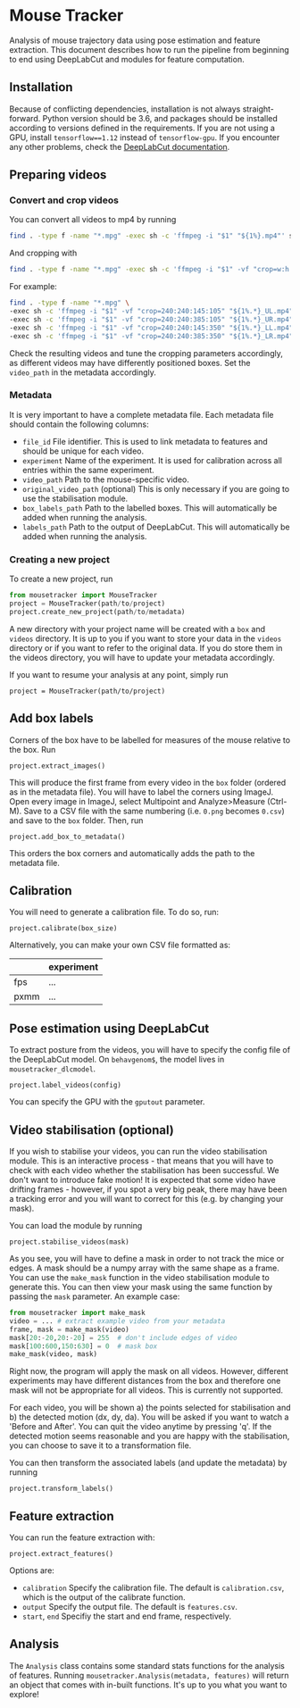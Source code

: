 # Mouse Tracker

Analysis of mouse trajectory data using pose estimation and feature extraction. This document describes how to run the pipeline from beginning to end using DeepLabCut and modules for feature computation.

## Installation

Because of conflicting dependencies, installation is not always straight-forward. Python version should be 3.6, and packages should be installed according to versions defined in the requirements. If you are not using a GPU, install `tensorflow==1.12` instead of `tensorflow-gpu`. If you encounter any other problems, check the [DeepLabCut documentation](https://github.com/AlexEMG/DeepLabCut/blob/master/docs/installation.md "DeepLabCut Installation").

## Preparing videos

### Convert and crop videos

You can convert all videos to mp4 by running

```sh
find . -type f -name "*.mpg" -exec sh -c 'ffmpeg -i "$1" "${1%}.mp4"' sh {} \;```
```

And cropping with

```sh
find . -type f -name "*.mpg" -exec sh -c 'ffmpeg -i "$1" -vf "crop=w:h:x:y" "${1%.*}_box.mp4"' sh {} \;
```

For example:

```sh
find . -type f -name "*.mpg" \
-exec sh -c 'ffmpeg -i "$1" -vf "crop=240:240:145:105" "${1%.*}_UL.mp4"' sh {} \; \
-exec sh -c 'ffmpeg -i "$1" -vf "crop=240:240:385:105" "${1%.*}_UR.mp4"' sh {} \; \
-exec sh -c 'ffmpeg -i "$1" -vf "crop=240:240:145:350" "${1%.*}_LL.mp4"' sh {} \; \
-exec sh -c 'ffmpeg -i "$1" -vf "crop=240:240:385:350" "${1%.*}_LR.mp4"' sh {} \;
```

Check the resulting videos and tune the cropping parameters accordingly, as different videos may have differently positioned boxes. Set the `video_path` in the metadata accordingly.

### Metadata
It is very important to have a complete metadata file. Each metadata file should contain the following columns:
- `file_id` File identifier. This is used to link metadata to features and should be unique for each video.
- `experiment` Name of the experiment. It is used for calibration across all entries within the same experiment.
- `video_path` Path to the mouse-specific video.
- `original_video_path` (optional) This is only necessary if you are going to use the stabilisation module.
- `box_labels_path` Path to the labelled boxes. This will automatically be added when running the analysis.
- `labels_path` Path to the output of DeepLabCut. This will automatically be added when running the analysis.


### Creating a new project
To create a new project, run 

```py
from mousetracker import MouseTracker
project = MouseTracker(path/to/project)
project.create_new_project(path/to/metadata)
```

A new directory with your project name will be created with a `box` and `videos` directory. It is up to you if you want to store your data in the `videos` directory or if you want to refer to the original data. If you do store them in the videos directory, you will have to update your metadata accordingly.

If you want to resume your analysis at any point, simply run

`project = MouseTracker(path/to/project)`


## Add box labels
Corners of the box have to be labelled for measures of the mouse relative to the box. Run

`project.extract_images()`

This will produce the first frame from every video in the `box` folder (ordered as in the metadata file). You will have to label the corners using ImageJ. Open every image in ImageJ, select Multipoint and Analyze>Measure (Ctrl-M). Save to a CSV file with the same numbering (i.e. `0.png` becomes `0.csv`) and save to the `box` folder. Then, run

`project.add_box_to_metadata()`

This orders the box corners and automatically adds the path to the metadata file.

## Calibration
You will need to generate a calibration file. To do so, run:

`project.calibrate(box_size)`

Alternatively, you can make your own CSV file formatted as:

|      | experiment |
|------|------------|
| fps  | ...        |
| pxmm | ...        |

## Pose estimation using DeepLabCut
To extract posture from the videos, you will have to specify the config file of the DeepLabCut model. On `behavgenom$`, the model lives in `mousetracker_dlcmodel`.

`project.label_videos(config)`

You can specify the GPU with the `gputout` parameter.

## Video stabilisation (optional)
If you wish to stabilise your videos, you can run the video stabilisation module. This is an interactive process - that means that you will have to check with each video whether the stabilisation has been successful. We don't want to introduce fake motion! It is expected that some video have drifting frames - however, if you spot a very big peak, there may have been a tracking error and you will want to correct for this (e.g. by changing your mask).

You can load the module by running

`project.stabilise_videos(mask)`

As you see, you will have to define a mask in order to not track the mice or edges. A mask should be a numpy array with the same shape as a frame. You can use the `make_mask` function in the video stabilisation module to generate this. You can then view your mask using the same function by passing the `mask` parameter. An example case:

```py
from mousetracker import make_mask
video = ... # extract example video from your metadata
frame, mask = make_mask(video)
mask[20:-20,20:-20] = 255  # don't include edges of video
mask[100:600,150:630] = 0  # mask box
make_mask(video, mask)
```

Right now, the program will apply the mask on all videos. However, different experiments may have different distances from the box and therefore one mask will not be appropriate for all videos. This is currently not supported. 

For each video, you will be shown a) the points selected for stabilisation and b) the detected motion (dx, dy, da). You will be asked if you want to watch a 'Before and After'. You can quit the video anytime by pressing 'q'. If the detected motion seems reasonable and you are happy with the stabilisation, you can choose to save it to a transformation file.

You can then transform the associated labels (and update the metadata) by running

```project.transform_labels()```


## Feature extraction
You can run the feature extraction with:

`project.extract_features()`

Options are:
- `calibration` Specify the calibration file. The default is `calibration.csv`, which is the output of the calibrate function.
- `output` Specify the output file. The default is `features.csv`.
- `start`, `end` Specifiy the start and end frame, respectively.

## Analysis

The `Analysis` class contains some standard stats functions for the analysis of features. Running `mousetracker.Analysis(metadata, features)` will return an object that comes with in-built functions. It's up to you what you want to explore!
